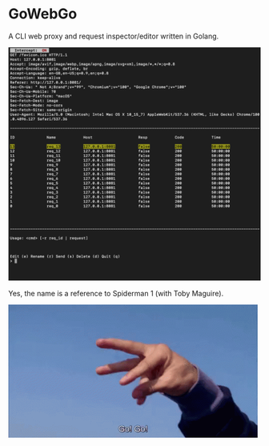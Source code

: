 # GoWebGo
A CLI web proxy and request inspector/editor written in Golang.

![User Interface](images/ui.png "User Interface")

Yes, the name is a reference to Spiderman 1 (with Toby Maguire).

![Go web go](images/go-web-go.gif "Go web go!")
